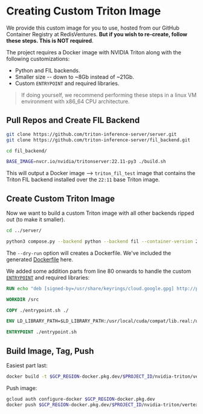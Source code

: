 # Creating Custom Triton Image

We provide this custom image for you to use, hosted from our GitHub Container Registry at RedisVentures. **But if you wish to re-create, follow these steps. This is NOT required**.

The project requires a Docker image with NVIDIA Triton along with the following customizations:

- Python and FIL backends.
- Smaller size -- down to ~8Gb instead of ~21Gb.
- Custom `ENTRYPOINT` and required libraries.

>If doing yourself, we recommend performing these steps in a linux VM environment with x86_64 CPU architecture.

## Pull Repos and Create FIL Backend
```bash
git clone https://github.com/triton-inference-server/server.git
git clone https://github.com/triton-inference-server/fil_backend.git

cd fil_backend/

BASE_IMAGE=nvcr.io/nvidia/tritonserver:22.11-py3 ./build.sh
```

This will output a Docker image --> `triton_fil_test` image that contains the Triton FIL backend installed over the `22:11` base Triton image.

## Create Custom Triton Image
Now we want to build a custom Triton image with all other backends ripped out (to make it smaller).
```bash
cd ../server/

python3 compose.py --backend python --backend fil --container-version 22.11 --dry-run
```
The `--dry-run` option will creates a Dockerfile. We've included the generated [Dockerfile](../docker/Dockerfile.tritonDockerfile) here.

We added some addition parts from line 80 onwards to handle the custom [`ENTRYPOINT`](./entrypoint.sh) and required libraries:
```dockerfile
RUN echo "deb [signed-by=/usr/share/keyrings/cloud.google.gpg] http://packages.cloud.google.com/apt cloud-sdk main" | tee -a /etc/apt/sources.list.d/google-cloud-sdk.list && curl https://packages.cloud.google.com/apt/doc/apt-key.gpg | apt-key --keyring /usr/share/keyrings/cloud.google.gpg  add - && apt-get update -y && apt-get install google-cloud-sdk -y

WORKDIR /src

COPY ./entrypoint.sh ./

ENV LD_LIBRARY_PATH=$LD_LIBRARY_PATH:/usr/local/cuda/compat/lib.real:/usr/local/hugectr/lib:/usr/local/cuda/extras/CUPTI/lib64:/usr/local/cuda/compat/lib:/usr/local/nvidia/lib:/usr/local/nvidia/lib64:/usr/local/cuda/lib64:/usr/local/cuda/extras/CUPTI/lib64:/usr/local/lib:/repos/dist/lib

ENTRYPOINT ./entrypoint.sh
```

## Build Image, Tag, Push
Easiest part last:

```bash
docker build -t $GCP_REGION-docker.pkg.dev/$PROJECT_ID/nvidia-triton/vertex-triton-inference:latest -f docker/Dockerfile.triton .
```

Push image:
```bash
gcloud auth configure-docker $GCP_REGION-docker.pkg.dev
docker push $GCP_REGION-docker.pkg.dev/$PROJECT_ID/nvidia-triton/vertex-triton-inference:latest
```